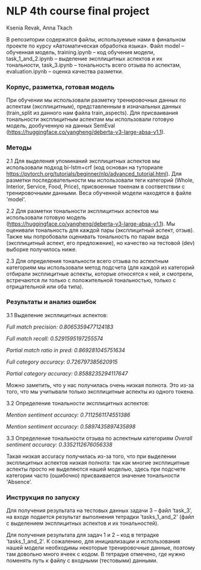 # NLP 4th course final project
Ksenia Revak, Anna Tkach

В репозитории содержатся файлы, используемые нами в финальном проекте по курсу «Автоматическая обработка языка». Файл model – обученная модель, training.ipynb – код обучения модели, task_1_and_2.ipynb – выделение эксплицитных аспектов и их тональности, task_3.ipynb – тональность всего отзыва по аспектам, evaluation.ipynb – оценка качества разметки. 


### Корпус, разметка, готовая модель
При обучении мы использовали разметку тренировочных данных по аспектам (эксплицитным), представленным в изначальных данных (train_split из данного нам файла train_aspects). Для присваивания тональности эксплицитным аспектам мы использовали готовую модель, дообученную на данных SemEval (https://huggingface.co/yangheng/deberta-v3-large-absa-v1.1). 

### Методы
2.1 Для выделения упоминаний эксплицитных аспектов мы использовали подход bi-lstm+crf (код основан на туториале https://pytorch.org/tutorials/beginner/nlp/advanced_tutorial.html). Для разметки последовательности мы использовали теги категорий (Whole, Interior, Service, Food, Price), присвоенные токенам в соответствии с тренировочными данными. Веса обученной модели находятся в файле 'model'.

2.2 Для разметки тональности эксплицитных аспектов мы использовали готовую модель (https://huggingface.co/yangheng/deberta-v3-large-absa-v1.1). Мы оценивали тональность для каждой пары (эксплицитный аспект, отзыв). Также мы попробовали оценивать тональность по парам вида (эксплицитный аспект, его предложение), но качество на тестовой (dev) выборке получилось ниже. 

2.3 Для определения тональности всего отзыва по аспектным категориям мы использовали метод подсчета (для каждой из категорий отбирали эксплицитные аспекты, которые относятся к ней, и смотрели, встречаются ли только с положительной тональностью, только с отрицательной или оба типа). 

### Результаты и анализ ошибок

3.1 Выделение эксплицитных аспектов: 

*Full match precision: 0.8065359477124183*

*Full match recall: 0.5291595197255574*

*Partial match ratio in pred: 0.869281045751634*

*Full category accuracy: 0.726797385620915*

*Partial category accuracy: 0.8588235294117647*

Можно заметить, что у нас получилась очень низкая полнота. Это из-за того, что мы учитывали только эксплицитные аспекты из одного токена. 

3.2  Определение тональности эксплицитных аспектов: 

*Mention sentiment accuracy: 0.7112561174551386*

*Mention sentiment accuracy: 0.5897435897435898*

3.3 Определение тональности отзыва по аспектным категориям 
*Overall sentiment accuracy: 0.3352112676056338*

Такая низкая accuracy получилась из-за того, что при выделении эксплицитных аспектов низкая полнота: так как многие эксплицитные аспекты просто не выделяются нашей моделью, здесь при подсчете категории часто (ошибочно) присваивается значение тональности ‘Absence’. 


### Инструкция по запуску 

Для получения результата на тестовых данных задачи 3 – файл ‘task_3’, на входе подается результат выполнения тетрадки 'tasks_1_and_2' (файл с выделением эксплицитных аспектов и их тональностей). 

Для получения результата для задач 1 и 2 – код в тетрадке 'tasks_1_and_2'. К сожалению, для инициализации и использования нашей модели необходимы некоторые тренировочные данные, поэтому там довольно много ячеек с кодом. В тетрадке отмечено, где нужно поменять путь к файлу с входными (тестовыми) данными. 

